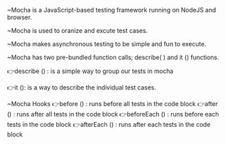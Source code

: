 ~Mocha is a JavaScript-based testing framework running on NodeJS and browser.

~Mocha is used to oranize and excute test cases.

~Mocha makes asynchronous testing to be simple and fun to execute.

~Mocha has two pre-bundled function calls; describe( ) and it () functions.

👉describe () : is a simple way to group our tests in mocha

👉it (): is a way to describe the individual test cases. 


~Mocha Hooks
👉before () : runs before all tests in the code block
👉after () : runs after all tests in the code block
👉beforeEach () : runs before each tests in the code block
👉afterEach () : runs after each tests in the code block